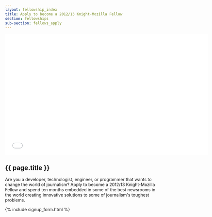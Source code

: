 ```yaml
---
layout: fellowship_index
title: Apply to become a 2012/13 Knight-Mozilla Fellow
section: fellowships
sub-section: fellows_apply
---
```

<div id="videobox"><iframe width="669" height="398" src="//www.youtube.com/embed/OEkH8qWmjBQ" frameborder="0" allowfullscreen></iframe></div>
<h2>{{ page.title }}</h2>
<p class="bodybig">Are you a developer, technologist, engineer, or programmer that wants to change the world of journalism? Apply to become a 2012/13 Knight-Mozilla Fellow and spend ten months embedded in some of the best newsrooms in the world creating innovative solutions to some of journalism's toughest problems.</p>
{% include signup_form.html %}